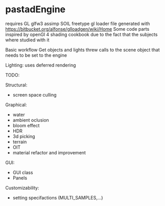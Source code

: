 # pastadEngine


requires GL glfw3 assimp SOIL freetype 
gl loader file generated with https://bitbucket.org/alfonse/glloadgen/wiki/Home 
Some code parts inspired by openGl 4 shading cookbook due to the fact that 
the subjects where studied with it

Basic workflow
  Get objects and lights threw calls to the scene object that needs
  to be set to the engine

Lighting: 
  uses deferred rendering


TODO:

Structural:
  - screen space culling

Graphical:
  - water
  - ambient oclusion
  - bloom effect
  - HDR
  - 3d picking
  - terrain
  - OIT
  - material refactor and improvement

GUI:
  - GUI class
  - Panels

Customizability:
  - setting specifactions (MULTI_SAMPLES,...)






